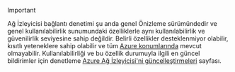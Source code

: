 > [!IMPORTANT]
> Ağ İzleyicisi bağlantı denetimi şu anda genel Önizleme sürümündedir ve genel kullanılabilirlik sunumundaki özelliklerle aynı kullanılabilirlik ve güvenilirlik seviyesine sahip değildir. Belirli özellikler desteklenmiyor olabilir, kısıtlı yeteneklere sahip olabilir ve tüm [Azure konumlarında](https://azure.microsoft.com/regions/) mevcut olmayabilir. Kullanılabilirliği ve bu özellik durumuyla ilgili en güncel bildirimler için denetleme [Azure Ağ İzleyicisi'ni güncelleştirmeleri](https://azure.microsoft.com/updates/?product=network-watcher) sayfası. 